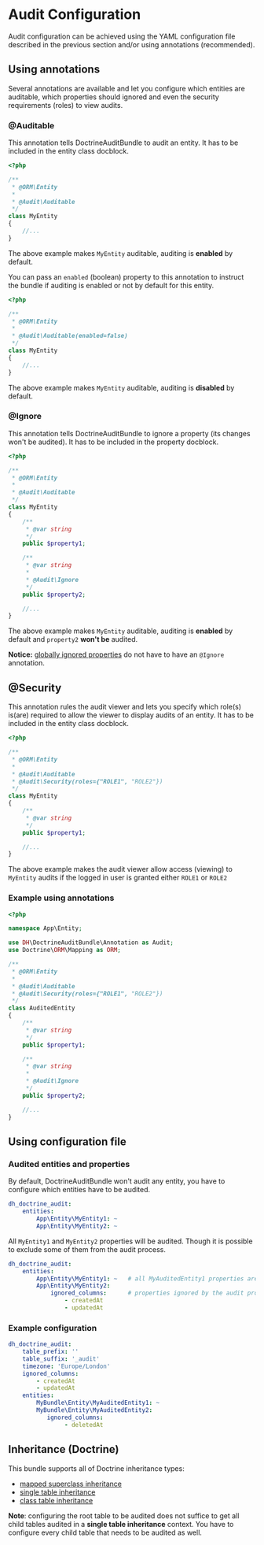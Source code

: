 # Audit Configuration

Audit configuration can be achieved using the YAML configuration file described in the previous section 
and/or using annotations (recommended).


## Using annotations
Several annotations are available and let you configure which entities are auditable, 
which properties should ignored and even the security requirements (roles) to view audits.

### @Auditable
This annotation tells DoctrineAuditBundle to audit an entity. It has to be included in the entity class docblock.
```php
<?php

/**
 * @ORM\Entity
 *
 * @Audit\Auditable
 */
class MyEntity
{
    //...
}
```
The above example makes `MyEntity` auditable, auditing is **enabled** by default.

You can pass an `enabled` (boolean) property to this annotation to instruct the bundle if auditing is
enabled or not by default for this entity. 
```php
<?php

/**
 * @ORM\Entity
 *
 * @Audit\Auditable(enabled=false)
 */
class MyEntity
{
    //...
}
```
The above example makes `MyEntity` auditable, auditing is **disabled** by default.


### @Ignore
This annotation tells DoctrineAuditBundle to ignore a property (its changes won't be audited).
It has to be included in the property docblock.
```php
<?php

/**
 * @ORM\Entity
 *
 * @Audit\Auditable
 */
class MyEntity
{
    /**
     * @var string
     */
    public $property1;

    /**
     * @var string
     *
     * @Audit\Ignore
     */
    public $property2;

    //...
}
```
The above example makes `MyEntity` auditable, auditing is **enabled** by default and `property2` 
**won't be** audited.

**Notice:** [globally ignored properties](20-general-configuration.md#ignored-properties-globally) 
do not have to have an `@Ignore` annotation.


## @Security
This annotation rules the audit viewer and lets you specify which role(s) is(are) required to allow
the viewer to display audits of an entity. It has to be included in the entity class docblock.
```php
<?php

/**
 * @ORM\Entity
 *
 * @Audit\Auditable
 * @Audit\Security(roles={"ROLE1", "ROLE2"})
 */
class MyEntity
{
    /**
     * @var string
     */
    public $property1;

    //...
}
```
The above example makes the audit viewer allow access (viewing) to `MyEntity` audits if 
the logged in user is granted either `ROLE1` or `ROLE2`


### Example using annotations
```php
<?php

namespace App\Entity;

use DH\DoctrineAuditBundle\Annotation as Audit;
use Doctrine\ORM\Mapping as ORM;

/**
 * @ORM\Entity
 *
 * @Audit\Auditable
 * @Audit\Security(roles={"ROLE1", "ROLE2"})
 */
class AuditedEntity
{
    /**
     * @var string
     */
    public $property1;

    /**
     * @var string
     *
     * @Audit\Ignore
     */
    public $property2;

    //...
}
```


## Using configuration file

### Audited entities and properties
By default, DoctrineAuditBundle won't audit any entity, you have to configure which entities 
have to be audited.

```yaml
dh_doctrine_audit:
    entities:
        App\Entity\MyEntity1: ~
        App\Entity\MyEntity2: ~
```

All `MyEntity1` and `MyEntity2` properties will be audited. 
Though it is possible to exclude some of them from the audit process.

```yaml
dh_doctrine_audit:
    entities:
        App\Entity\MyEntity1: ~   # all MyAuditedEntity1 properties are audited
        App\Entity\MyEntity2:
            ignored_columns:      # properties ignored by the audit process
                - createdAt
                - updatedAt
```


### Example configuration
```yaml
dh_doctrine_audit:
    table_prefix: ''
    table_suffix: '_audit'
    timezone: 'Europe/London'
    ignored_columns:
        - createdAt
        - updatedAt
    entities:
        MyBundle\Entity\MyAuditedEntity1: ~
        MyBundle\Entity\MyAuditedEntity2:
           ignored_columns:
                - deletedAt
```


## Inheritance (Doctrine)

This bundle supports all of Doctrine inheritance types:
 - [mapped superclass inheritance](https://www.doctrine-project.org/projects/doctrine-orm/en/2.6/reference/inheritance-mapping.html#mapped-superclasses)
 - [single table inheritance](https://www.doctrine-project.org/projects/doctrine-orm/en/2.6/reference/inheritance-mapping.html#single-table-inheritance)
 - [class table inheritance](https://www.doctrine-project.org/projects/doctrine-orm/en/2.6/reference/inheritance-mapping.html#class-table-inheritance)


**Note**: configuring the root table to be audited does not suffice to get all child tables audited in a 
**single table inheritance** context. You have to configure every child table that needs to be audited as well.
